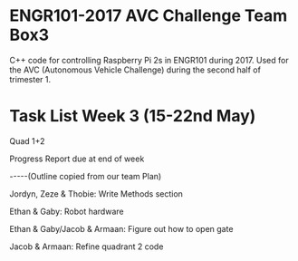 # ENGR101-2017 AVC Challenge Team Box3
C++ code for controlling Raspberry Pi 2s in ENGR101 during 2017.
Used for the AVC (Autonomous Vehicle Challenge) during the second half of trimester 1.

# Task List Week 3 (15-22nd May)
Quad 1+2

Progress Report due at end of week

-----(Outline copied from our team Plan)

Jordyn, Zeze & Thobie: Write Methods section

Ethan & Gaby: Robot hardware 

Ethan & Gaby/Jacob & Armaan: Figure out how to open gate

Jacob & Armaan: Refine quadrant 2 code
